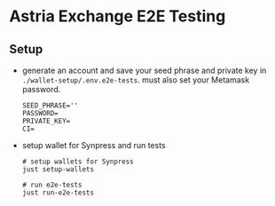 # Astria Exchange E2E Testing

## Setup

* generate an account and save your seed phrase and private key in
  `./wallet-setup/.env.e2e-tests`. must also set your Metamask password.
  ```dotenv
  SEED_PHRASE=''
  PASSWORD=
  PRIVATE_KEY=
  CI=
  ```

* setup wallet for Synpress and run tests
  ```shell
  # setup wallets for Synpress
  just setup-wallets
  
  # run e2e-tests
  just run-e2e-tests
  ```
